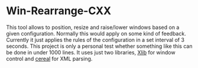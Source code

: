 # Win-Rearrange-CXX
This tool allows to position, resize and raise/lower windows based on a given configuration. Normally this would apply on some kind of feedback. Currently it just applies the rules of the configuration in a set interval of 3 seconds. This project is only a personal test whether something like this can be done in under 1000 lines. It uses just two libraries, [Xlib](https://x.org/releases/current/doc/libX11/libX11/libX11.html) for window control and [cereal](https://uscilab.github.io/cereal/index.html) for XML parsing.
